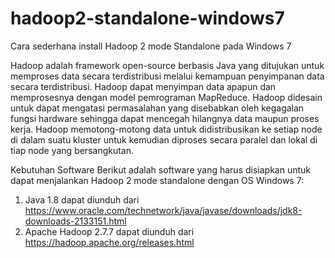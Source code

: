 # hadoop2-standalone-windows7
Cara sederhana install Hadoop 2 mode Standalone pada Windows 7

Hadoop adalah framework open-source  berbasis Java yang ditujukan untuk memproses data secara terdistribusi melalui kemampuan penyimpanan data secara terdistribusi. Hadoop dapat menyimpan data apapun dan memprosesnya dengan model pemrograman MapReduce. Hadoop didesain untuk dapat mengatasi permasalahan yang disebabkan oleh kegagalan fungsi hardware sehingga dapat mencegah hilangnya data maupun proses kerja. Hadoop memotong-motong data untuk didistribusikan ke setiap node di dalam suatu kluster untuk kemudian diproses secara paralel dan lokal di tiap node yang bersangkutan.

Kebutuhan Software
Berikut adalah software yang harus disiapkan untuk dapat menjalankan Hadoop 2 mode standalone dengan OS Windows 7:
1. Java 1.8 dapat diunduh dari https://www.oracle.com/technetwork/java/javase/downloads/jdk8-downloads-2133151.html
2. Apache Hadoop 2.7.7 dapat diunduh dari https://hadoop.apache.org/releases.html

